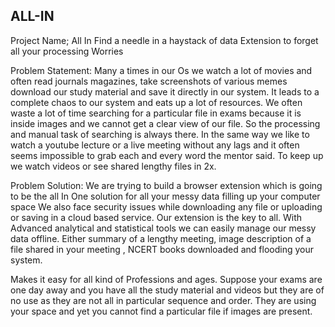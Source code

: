 ## ALL-IN
Project Name; All In
Find a needle in a haystack of data
Extension to forget all your processing Worries

Problem Statement: Many a times in our Os we watch a lot of movies and often read journals magazines, take screenshots of various memes download our study material and save it directly in our system. It leads to a complete chaos to our system and eats up a lot of resources. We often waste a lot of time searching for a particular file in exams because it is inside images and we cannot get a clear view of our file. So the processing and manual task of searching is always there. In the same way we like to watch a youtube lecture or a live meeting without any lags and it often seems impossible to grab each and every word the mentor said. To keep up we watch videos or see shared lengthy files in 2x.

Problem Solution:  We are trying to build a browser extension which is going to be the all In One solution for all your messy data filling up your computer space 
We also face security issues while downloading any file or uploading or saving in a cloud based service. 
Our extension is the key to all. With Advanced analytical and statistical tools we can easily manage our messy data offline. Either summary of a lengthy meeting, image description of a file shared in your meeting , NCERT books downloaded and flooding your system. 


Makes it easy for all kind of Professions and ages. Suppose your exams are one day away and you have all the study material and videos but they are of no use as they are not all in particular sequence and order. They are using your space and yet you cannot find a particular file if images are present. 
